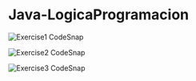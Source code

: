 ﻿# Java-LogicaProgramacion

![Exercise1 CodeSnap](https://github.com/user-attachments/assets/2c9f6794-b143-4b1f-9769-def563688a11)

![Exercise2 CodeSnap](https://github.com/user-attachments/assets/0926af82-3964-4b70-b407-c9729b6d7f72)

![Exercise3 CodeSnap](https://github.com/user-attachments/assets/1a958a85-bd39-4d55-ad71-4ac038cf9716)

